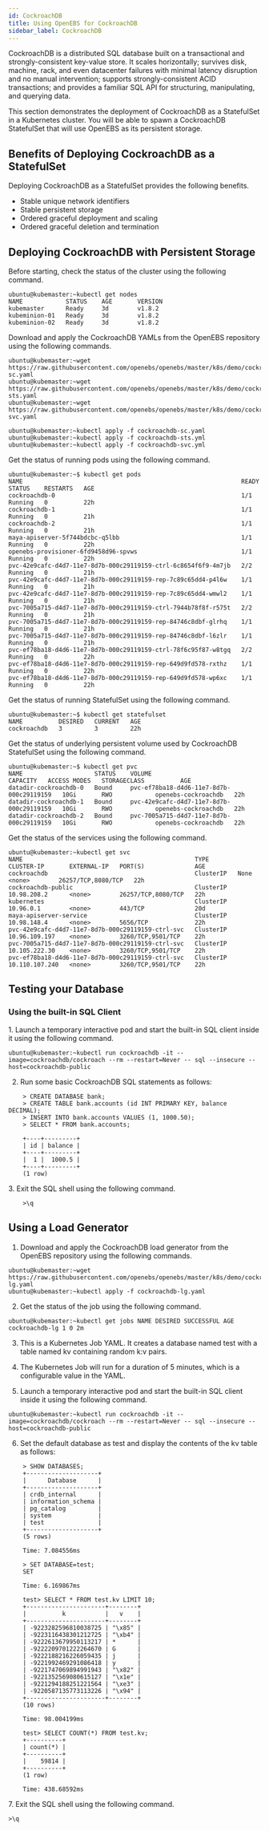 ```yaml
---
id: CockroachDB
title: Using OpenEBS for CockroachDB
sidebar_label: CockroachDB
---
```


CockroachDB is a distributed SQL database built on a transactional and strongly-consistent key-value store. It scales horizontally; survives disk, machine, rack, and even datacenter failures with minimal latency
disruption and no manual intervention; supports strongly-consistent ACID transactions; and provides a familiar SQL API for structuring, manipulating, and querying data.

This section demonstrates the deployment of CockroachDB as a StatefulSet in a Kubernetes cluster. You will be able to spawn a CockroachDB StatefulSet that will use OpenEBS as its persistent storage.

Benefits of Deploying CockroachDB as a StatefulSet
--------------------------------------------------

Deploying CockroachDB as a StatefulSet provides the following benefits.

-   Stable unique network identifiers
-   Stable persistent storage
-   Ordered graceful deployment and scaling
-   Ordered graceful deletion and termination

Deploying CockroachDB with Persistent Storage
---------------------------------------------

Before starting, check the status of the cluster using the following command. 

    ubuntu@kubemaster:~kubectl get nodes
    NAME            STATUS    AGE       VERSION
    kubemaster      Ready     3d        v1.8.2
    kubeminion-01   Ready     3d        v1.8.2
    kubeminion-02   Ready     3d        v1.8.2

Download and apply the CockroachDB YAMLs from the OpenEBS repository
using the following commands. 

    ubuntu@kubemaster:~wget https://raw.githubusercontent.com/openebs/openebs/master/k8s/demo/cockroachDB/cockroachdb-sc.yaml
    ubuntu@kubemaster:~wget https://raw.githubusercontent.com/openebs/openebs/master/k8s/demo/cockroachDB/cockroachdb-sts.yaml
    ubuntu@kubemaster:~wget https://raw.githubusercontent.com/openebs/openebs/master/k8s/demo/cockroachDB/cockroachdb-svc.yaml
    
    ubuntu@kubemaster:~kubectl apply -f cockroachdb-sc.yaml
    ubuntu@kubemaster:~kubectl apply -f cockroachdb-sts.yml
    ubuntu@kubemaster:~kubectl apply -f cockroachdb-svc.yml

Get the status of running pods using the following command. 

    ubuntu@kubemaster:~$ kubectl get pods
    NAME                                                             READY     STATUS    RESTARTS   AGE
    cockroachdb-0                                                    1/1       Running   0          22h
    cockroachdb-1                                                    1/1       Running   0          21h
    cockroachdb-2                                                    1/1       Running   0          21h
    maya-apiserver-5f744bdcbc-q5lbb                                  1/1       Running   0          22h
    openebs-provisioner-6fd9458d96-spvws                             1/1       Running   0          22h
    pvc-42e9cafc-d4d7-11e7-8d7b-000c29119159-ctrl-6c8654f6f9-4m7jb   2/2       Running   0          21h
    pvc-42e9cafc-d4d7-11e7-8d7b-000c29119159-rep-7c89c65dd4-p4l6w    1/1       Running   0          21h
    pvc-42e9cafc-d4d7-11e7-8d7b-000c29119159-rep-7c89c65dd4-wmwl2    1/1       Running   0          21h
    pvc-7005a715-d4d7-11e7-8d7b-000c29119159-ctrl-7944b78f8f-r575t   2/2       Running   0          21h
    pvc-7005a715-d4d7-11e7-8d7b-000c29119159-rep-84746c8dbf-glrhq    1/1       Running   0          21h
    pvc-7005a715-d4d7-11e7-8d7b-000c29119159-rep-84746c8dbf-l6zlr    1/1       Running   0          21h
    pvc-ef78ba18-d4d6-11e7-8d7b-000c29119159-ctrl-78f6c95f87-w8tgq   2/2       Running   0          22h
    pvc-ef78ba18-d4d6-11e7-8d7b-000c29119159-rep-649d9fd578-rxthz    1/1       Running   0          22h
    pvc-ef78ba18-d4d6-11e7-8d7b-000c29119159-rep-649d9fd578-wp6xc    1/1       Running   0          22h

Get the status of running StatefulSet using the following command. 

    ubuntu@kubemaster:~$ kubectl get statefulset
    NAME          DESIRED   CURRENT   AGE
    cockroachdb   3         3         22h

Get the status of underlying persistent volume used by CockroachDB
StatefulSet using the following command. 

    ubuntu@kubemaster:~$ kubectl get pvc
    NAME                    STATUS    VOLUME                                     CAPACITY   ACCESS MODES   STORAGECLASS          AGE
    datadir-cockroachdb-0   Bound     pvc-ef78ba18-d4d6-11e7-8d7b-000c29119159   10Gi       RWO            openebs-cockroachdb   22h
    datadir-cockroachdb-1   Bound     pvc-42e9cafc-d4d7-11e7-8d7b-000c29119159   10Gi       RWO            openebs-cockroachdb   22h
    datadir-cockroachdb-2   Bound     pvc-7005a715-d4d7-11e7-8d7b-000c29119159   10Gi       RWO            openebs-cockroachdb   22h

Get the status of the services using the following command. 

    ubuntu@kubemaster:~kubectl get svc
    NAME                                                TYPE        CLUSTER-IP       EXTERNAL-IP   PORT(S)              AGE
    cockroachdb                                         ClusterIP   None             <none>        26257/TCP,8080/TCP   22h
    cockroachdb-public                                  ClusterIP   10.98.208.2      <none>        26257/TCP,8080/TCP   22h
    kubernetes                                          ClusterIP   10.96.0.1        <none>        443/TCP              20d
    maya-apiserver-service                              ClusterIP   10.98.148.4      <none>        5656/TCP             22h
    pvc-42e9cafc-d4d7-11e7-8d7b-000c29119159-ctrl-svc   ClusterIP   10.96.109.197    <none>        3260/TCP,9501/TCP    22h
    pvc-7005a715-d4d7-11e7-8d7b-000c29119159-ctrl-svc   ClusterIP   10.105.222.30    <none>        3260/TCP,9501/TCP    22h
    pvc-ef78ba18-d4d6-11e7-8d7b-000c29119159-ctrl-svc   ClusterIP   10.110.107.240   <none>        3260/TCP,9501/TCP    22h

Testing your Database
---------------------

### Using the built-in SQL Client

​1. Launch a temporary interactive pod and start the built-in SQL client
inside it using the following command. 

```
ubuntu@kubemaster:~kubectl run cockroachdb -it --image=cockroachdb/cockroach --rm --restart=Never -- sql --insecure --host=cockroachdb-public
```

2. Run some basic CockroachDB SQL statements as follows: 

```
    > CREATE DATABASE bank;
    > CREATE TABLE bank.accounts (id INT PRIMARY KEY, balance DECIMAL);
    > INSERT INTO bank.accounts VALUES (1, 1000.50);
    > SELECT * FROM bank.accounts;

    +----+---------+
    | id | balance |
    +----+---------+
    |  1 |  1000.5 |
    +----+---------+
    (1 row)
```

​3. Exit the SQL shell using the following command.

```
    >\q
 ```

Using a Load Generator
----------------------

1. Download and apply the CockroachDB load generator from the OpenEBS repository using the following commands.

```
ubuntu@kubemaster:~wget
https://raw.githubusercontent.com/openebs/openebs/master/k8s/demo/cockroachDB/cockroachdb-lg.yaml
ubuntu@kubemaster:~kubectl apply -f cockroachdb-lg.yaml
```

2. Get the status of the job using the following command. 

```
ubuntu@kubemaster:~kubectl get jobs NAME DESIRED SUCCESSFUL AGE
cockroachdb-lg 1 0 2m
```

3.  This is a Kubernetes Job YAML. It creates a database named test with a table named kv containing random k:v pairs.

4.  The Kubernetes Job will run for a duration of 5 minutes, which is a configurable value in the YAML.

5. Launch a temporary interactive pod and start the built-in SQL client inside it using the following command. 

```
ubuntu@kubemaster:~kubectl run cockroachdb -it --image=cockroachdb/cockroach --rm --restart=Never -- sql --insecure --host=cockroachdb-public
```

6. Set the default database as test and display the contents of the kv table as follows: 

```
    > SHOW DATABASES;
    +--------------------+
    |      Database      |
    +--------------------+
    | crdb_internal      |
    | information_schema |
    | pg_catalog         |
    | system             |
    | test               |
    +--------------------+
    (5 rows)
    
    Time: 7.084556ms
    
    > SET DATABASE=test;
    SET
    
    Time: 6.169867ms
    
    test> SELECT * FROM test.kv LIMIT 10;
    +----------------------+--------+
    |          k           |   v    |
    +----------------------+--------+
    | -9223282596810038725 | "\x85" |
    | -9223116438301212725 | "\xb4" |
    | -9222613679950113217 | *      |
    | -9222209701222264670 | G      |
    | -9222188216226059435 | j      |
    | -9221992469291086418 | y      |
    | -9221747069894991943 | "\x82" |
    | -9221352569080615127 | "\x1e" |
    | -9221294188251221564 | "\xe3" |
    | -9220587135773113226 | "\x94" |
    +----------------------+--------+
    (10 rows)
    
    Time: 98.004199ms
    
    test> SELECT COUNT(*) FROM test.kv;
    +----------+
    | count(*) |
    +----------+
    |    59814 |
    +----------+
    (1 row)
    
    Time: 438.68592ms
 ```

​7. Exit the SQL shell using the following command. 

```
>\q
```

<!-- Hotjar Tracking Code for https://docs.openebs.io -->
<script>
   (function(h,o,t,j,a,r){
       h.hj=h.hj||function(){(h.hj.q=h.hj.q||[]).push(arguments)};
       h._hjSettings={hjid:785693,hjsv:6};
       a=o.getElementsByTagName('head')[0];
       r=o.createElement('script');r.async=1;
       r.src=t+h._hjSettings.hjid+j+h._hjSettings.hjsv;
       a.appendChild(r);
   })(window,document,'https://static.hotjar.com/c/hotjar-','.js?sv=');
</script>
